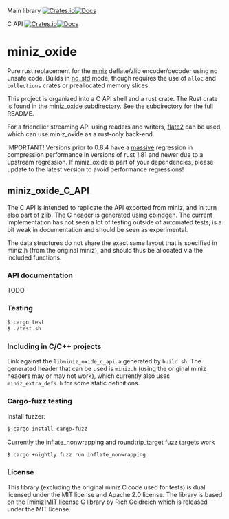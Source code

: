 Main library [![Crates.io](https://img.shields.io/crates/v/miniz_oxide.svg)](https://crates.io/crates/miniz_oxide)[![Docs](https://docs.rs/miniz_oxide/badge.svg)](https://docs.rs/miniz_oxide)

C API [![Crates.io](https://img.shields.io/crates/v/miniz_oxide_c_api.svg)](https://crates.io/crates/miniz_oxide_c_api)[![Docs](https://docs.rs/miniz_oxide_c_api/badge.svg)](https://docs.rs/miniz_oxide_c_api)

# miniz_oxide
Pure rust replacement for the [miniz](https://github.com/richgel999/miniz) deflate/zlib encoder/decoder using no unsafe code. Builds in [no_std](https://docs.rust-embedded.org/book/intro/no-std.html) mode, though requires the use of `alloc` and `collections` crates or preallocated memory slices.

This project is organized into a C API shell and a rust crate.
The Rust crate is found in the [miniz_oxide subdirectory](https://github.com/Frommi/miniz_oxide/tree/master/miniz_oxide). See the subdirectory for the full README.

For a friendlier streaming API using readers and writers, [flate2](https://crates.io/crates/flate2) can be used, which can use miniz_oxide as a rust-only back-end.

IMPORTANT! Versions prior to 0.8.4 have a [massive](https://github.com/Frommi/miniz_oxide/issues/163) regression in compression performance in versions of rust 1.81 and newer due to a upstream regression. If miniz_oxide is part of your dependencies, please update to the latest version to avoid performance regressions!

## miniz_oxide_C_API
The C API is intended to replicate the API exported from miniz, and in turn also part of zlib. The C header is generated using [cbindgen](https://github.com/eqrion/cbindgen). The current implementation has not seen a lot of testing outside of automated tests, is a bit weak in documentation and should be seen as experimental.

The data structures do not share the exact same layout that is specified in miniz.h (from the original miniz), and should thus be allocated via the included functions.

### API documentation

TODO

### Testing

```bash
$ cargo test
$ ./test.sh
```

### Including in C/C++ projects

Link against the `libminiz_oxide_c_api.a` generated by `build.sh`. The generated header that can be used is `miniz.h` (using the original miniz headers may or may not work), which currently also uses `miniz_extra_defs.h` for some static definitions.

### Cargo-fuzz testing

Install fuzzer:
```bash
$ cargo install cargo-fuzz
```

Currently the inflate_nonwrapping and roundtrip_target fuzz targets work
```bash
$ cargo +nightly fuzz run inflate_nonwrapping
```

### License
This library (excluding the original miniz C code used for tests) is dual licensed under the MIT license and Apache 2.0 license. The library is based on the [miniz][MIT license](https://github.com/richgel999/miniz) C library by Rich Geldreich which is released under the MIT license.
